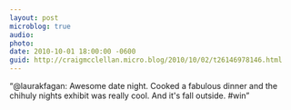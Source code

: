 ```yaml
---
layout: post
microblog: true
audio: 
photo: 
date: 2010-10-01 18:00:00 -0600
guid: http://craigmcclellan.micro.blog/2010/10/02/t26146978146.html
---
```

“@laurakfagan: Awesome date night. Cooked a fabulous dinner and the chihuly nights exhibit was really cool. And it's fall outside. #win”
